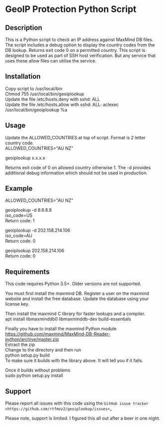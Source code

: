GeoIP Protection Python Script
==========================================

Description
-----------

This is a Python script to check an IP address against MaxMind DB files. The script 
includes a debug option to display the country codes from the DB lookup. Returns exit 
code 0 on a permitted country. This script is designed to be used as part of SSH host
verification. But any service that uses these allow files can utilise the service.

Installation
------------

Copy script to /usr/local/bin<br>
Chmod 755 /usr/local/bin/geoiplookup<br>
Update the file /etc/hosts.deny with sshd: ALL<br>
Update the file /etc/hosts.allow with sshd: ALL: aclexec /usr/local/bin/geoiplookup %a

Usage
-----

Update the ALLOWED_COUNTRIES at top of script. Format is 2 letter country code. <br>
ALLOWED_COUNTRIES="AU NZ"

geoiplookup x.x.x.x

Returns exit code of 0 on allowed country otherwise 1. The -d provides additional debug 
information which should not be used in production.

Example
-------

ALLOWED_COUNTRIES="AU NZ"

geoiplookup -d 8.8.8.8<br>
iso_code=US<br>
Return code: 1

geoiplookup -d 202.158.214.106<br>
iso_code=AU<br>
Return code: 0

geoiplookup 202.158.214.106<br>
Return code: 0

Requirements
------------

This code requires Python 3.5+. Older versions are not supported.

You must first install the maxmind DB. Register a user on the maxmind 
website and install the free database. Update the database using your license key.

Then install the maxmind C library for faster lookups and a compiler. <br>
apt install libmaxminddb0 libmaxminddb-dev build-essentials

Finally you have to install the maxmind Python module<br>
https://github.com/maxmind/MaxMind-DB-Reader-python/archive/master.zip<br>
Extract the zip<br>
Change to the directory and then run<br>
python setup.py build<br>
To make sure it builds with the library above. It will tell you if it fails.

Once it builds without problems<br>
sudo python setup.py install

Support
-------

Please report all issues with this code using the `GitHub issue tracker
<https://github.com/rtfmoz2/geoiplookup/issues>`_

Please note, support is limited. I figured this all out after a beer in one night.
